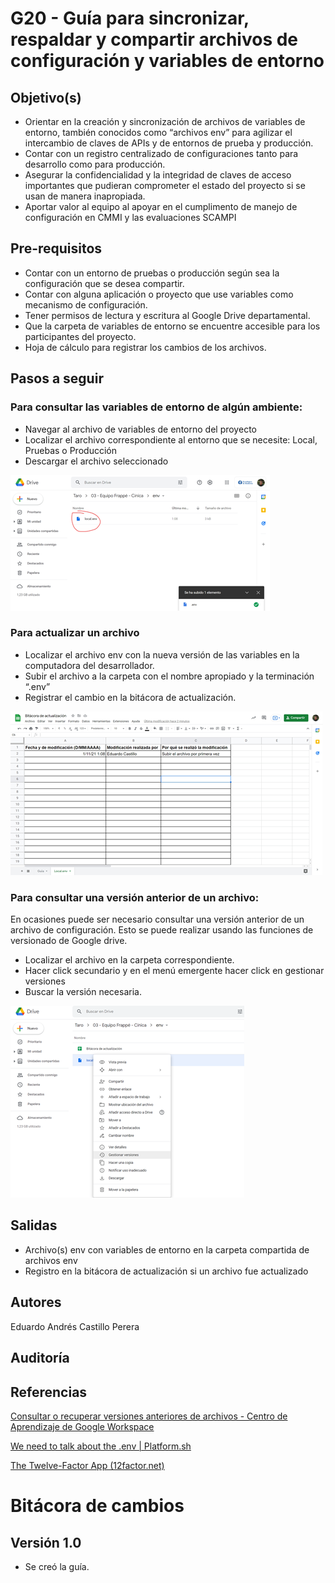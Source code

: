 # G20 - Guía para sincronizar, respaldar y compartir archivos de configuración y variables de entorno

## Objetivo(s)

* Orientar en la creación y sincronización de archivos de variables de entorno, también conocidos como “archivos env” para agilizar el intercambio de claves de APIs y de entornos de prueba y producción.
* Contar con un registro centralizado de configuraciones tanto para desarrollo como para producción.
* Asegurar la confidencialidad y la integridad de claves de acceso importantes que pudieran comprometer el estado del proyecto si se usan de manera inapropiada.
* Aportar valor al equipo al apoyar en el cumplimento de manejo de configuración en CMMI y las evaluaciones SCAMPI

## Pre-requisitos

* Contar con un entorno de pruebas o producción según sea la configuración que se desea compartir.
* Contar con alguna aplicación o proyecto que use variables como mecanismo de configuración.
* Tener permisos de lectura y escritura al Google Drive departamental.
* Que la carpeta de variables de entorno se encuentre accesible para los participantes del proyecto.
* Hoja de cálculo para registrar los cambios de los archivos.

## Pasos a seguir

### Para consultar las variables de entorno de algún ambiente:
* Navegar al archivo de variables de entorno del proyecto
* Localizar el archivo correspondiente al entorno que se necesite: Local, Pruebas o Producción
* Descargar el archivo seleccionado

![image](../../static/img/guias/G20/Imagen1.png)

### Para actualizar un archivo
* Localizar el archivo env con la nueva versión de las variables en la computadora del desarrollador.
* Subir el archivo a la carpeta con el nombre apropiado y la terminación “.env”
* Registrar el cambio en la bitácora de actualización.

![image](../../static/img/guias/G20/Imagen2.png)


### Para consultar una versión anterior de un archivo:
En ocasiones puede ser necesario consultar una versión anterior de un archivo de configuración. Esto se puede realizar usando las funciones de versionado de Google drive.
* Localizar el archivo en la carpeta correspondiente.
* Hacer click secundario y en el menú emergente hacer click en gestionar versiones
* Buscar la versión necesaria.


![image](../../static/img/guias/G20/Imagen3.png)

## Salidas
* Archivo(s) env con variables de entorno en la carpeta compartida de archivos env
* Registro en la bitácora de actualización si un archivo fue actualizado

## Autores
Eduardo Andrés Castillo Perera

## Auditoría

## Referencias

[Consultar o recuperar versiones anteriores de archivos - Centro de Aprendizaje de Google Workspace](https://support.google.com/a/users/answer/9308971?hl=es)

[We need to talk about the .env | Platform.sh](https://platform.sh/blog/2021/we-need-to-talk-about-the-env/)

[The Twelve-Factor App (12factor.net)](https://12factor.net/config)


# Bitácora de cambios

## Versión 1.0
  - Se creó la guía.